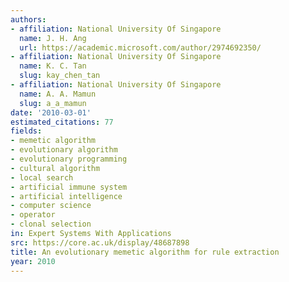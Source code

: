 ```yaml
---
authors:
- affiliation: National University Of Singapore
  name: J. H. Ang
  url: https://academic.microsoft.com/author/2974692350/
- affiliation: National University Of Singapore
  name: K. C. Tan
  slug: kay_chen_tan
- affiliation: National University Of Singapore
  name: A. A. Mamun
  slug: a_a_mamun
date: '2010-03-01'
estimated_citations: 77
fields:
- memetic algorithm
- evolutionary algorithm
- evolutionary programming
- cultural algorithm
- local search
- artificial immune system
- artificial intelligence
- computer science
- operator
- clonal selection
in: Expert Systems With Applications
src: https://core.ac.uk/display/48687898
title: An evolutionary memetic algorithm for rule extraction
year: 2010
---
```

